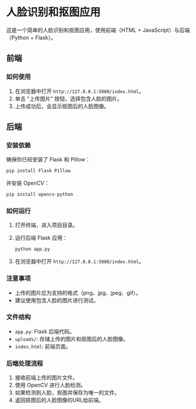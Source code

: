
# 人脸识别和抠图应用

这是一个简单的人脸识别和抠图应用，使用前端（HTML + JavaScript）与后端（Python + Flask）。

## 前端

### 如何使用

1. 在浏览器中打开 `http://127.0.0.1:5000/index.html`。
2. 单击 "上传图片" 按钮，选择包含人脸的图片。
3. 上传成功后，会显示抠图后的人脸图像。

## 后端

### 安装依赖

确保你已经安装了 Flask 和 Pillow：

```bash
pip install Flask Pillow
```

并安装 OpenCV：

```bash
pip install opencv-python
```

### 如何运行

1. 打开终端，进入项目目录。
2. 运行后端 Flask 应用：

    ```bash
    python app.py
    ```

3. 在浏览器中打开 `http://127.0.0.1:5000/index.html`。

### 注意事项

- 上传的图片应为支持的格式（png、jpg、jpeg、gif）。
- 建议使用包含人脸的图片进行测试。

### 文件结构

- `app.py`: Flask 后端代码。
- `uploads/`: 存储上传的图片和抠图后的人脸图像。
- `index.html`: 前端页面。

### 后端处理流程

1. 接收前端上传的图片文件。
2. 使用 OpenCV 进行人脸检测。
3. 如果检测到人脸，抠图并保存为唯一的文件。
4. 返回抠图后的人脸图像的URL给前端。
